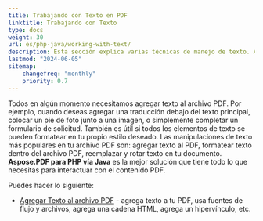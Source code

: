 ```yaml
---
title: Trabajando con Texto en PDF 
linktitle: Trabajando con Texto
type: docs
weight: 30
url: es/php-java/working-with-text/
description: Esta sección explica varias técnicas de manejo de texto. Aprende cómo agregar, reemplazar, rotar, buscar texto usando Aspose.PDF y PHP.
lastmod: "2024-06-05"
sitemap:
    changefreq: "monthly"
    priority: 0.7
---
```


Todos en algún momento necesitamos agregar texto al archivo PDF. Por ejemplo, cuando deseas agregar una traducción debajo del texto principal, colocar un pie de foto junto a una imagen, o simplemente completar un formulario de solicitud. También es útil si todos los elementos de texto se pueden formatear en tu propio estilo deseado. Las manipulaciones de texto más populares en tu archivo PDF son: agregar texto al PDF, formatear texto dentro del archivo PDF, reemplazar y rotar texto en tu documento. **Aspose.PDF para PHP vía Java** es la mejor solución que tiene todo lo que necesitas para interactuar con el contenido PDF.

Puedes hacer lo siguiente:

- [Agregar Texto al archivo PDF](/pdf/php-java/add-text-to-pdf-file/) - agrega texto a tu PDF, usa fuentes de flujo y archivos, agrega una cadena HTML, agrega un hipervínculo, etc.
